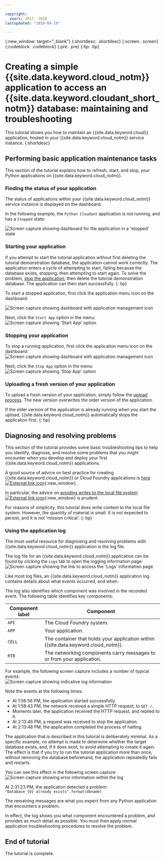 ```yaml
---

copyright:
  years: 2017, 2018
lastupdated: "2018-09-10"

---
```


{:new_window: target="_blank"}
{:shortdesc: .shortdesc}
{:screen: .screen}
{:codeblock: .codeblock}
{:pre: .pre}
{:tip: .tip}

<!-- Acrolinx: 2017-01-11 -->

# Creating a simple {{site.data.keyword.cloud_notm}} application to access an {{site.data.keyword.cloudant_short_notm}} database: maintaining and troubleshooting

This tutorial shows you how to maintain an
{{site.data.keyword.cloud}} application,
hosted in your {{site.data.keyword.cloud_notm}} service instance.
{:shortdesc}

<div id="maintenance"></div>

## Performing basic application maintenance tasks

This section of the tutorial explains how to refresh,
start,
and stop,
your Python applications on {{site.data.keyword.cloud_notm}}.

### Finding the status of your application

The status of applications within your
{{site.data.keyword.cloud_notm}} service instance is displayed on the dashboard.

In the following example, the `Python Cloudant` application is not running,
and has a `Stopped` state:

![Screen capture showing dashboard for the application in a 'stopped' state](images/img0037.png)

### Starting your application

If you attempt to start the tutorial application without first deleting the tutorial demonstration database, the application cannot work correctly. The application enters a cycle of attempting to start, failing because the database exists, stopping, then attempting to start again. To solve the problem, [stop the application](#stopping-your-application), then delete the tutorial demonstration database. The application can then start successfully.
{: tip}
    
To start a stopped application,
first click the application menu icon on the dashboard:

![Screen capture showing dashboard with application management icon](images/img0038.png)

Next,
click the `Start App` option in the menu:<br/>
![Screen capture showing 'Start App' option](images/img0039.png)

### Stopping your application

To stop a running application,
first click the application menu icon on the dashboard:<br/>
![Screen capture showing dashboard with application management icon](images/img0038.png)

Next,
click the `Stop App` option in the menu:<br/>
![Screen capture showing 'Stop App' option](images/img0041.png)

<div id="troubleshooting"></div>

### Uploading a fresh version of your application

To upload a fresh version of your application,
simply follow the [upload process](create_bmxapp_upload.html).
The new version overwrites the older version of the application.

If the older version of the application is already running when you start the upload, {{site.data.keyword.cloud_notm}} automatically stops the application first.
{: tip}

## Diagnosing and resolving problems

This section of the tutorial provides some basic troubleshooting tips to help
you identify,
diagnose,
and resolve some problems that you might encounter when you develop and deploy
your first {{site.data.keyword.cloud_notm}} applications.

A good source of advice on best practice for creating {{site.data.keyword.cloud_notm}} or
Cloud Foundry applications is
[here ![External link icon](../images/launch-glyph.svg "External link icon")](https://docs.cloudfoundry.org/devguide/deploy-apps/prepare-to-deploy.html){:new_window}.

In particular,
the advice on [avoiding writes to the local file system ![External link icon](../images/launch-glyph.svg "External link icon")](https://docs.cloudfoundry.org/devguide/deploy-apps/prepare-to-deploy.html#filesystem){:new_window} is prudent.

For reasons of simplicity, this tutorial does write content to the local file system. However, the quantity of material is small. It is not expected to persist, and it is not 'mission critical'.
{: tip}

### Using the application log

The most useful resource for diagnosing and resolving problems with
{{site.data.keyword.cloud_notm}} application is the log file.

The log file for an {{site.data.keyword.cloud_notm}} application can be found by clicking the `Logs` tab to open the logging information page:<br/>
![Screen capture showing the link to access the 'Logs' information page](images/img0042.png)

Like most log files,
an {{site.data.keyword.cloud_notm}} application log contains details about what events occurred,
and when.

The log also identifies which component was involved in the recorded event.
The following table identifies key components:

Component label | Component
----------------|----------
`API`           | The Cloud Foundry system.
`APP`           | Your application.
`CELL`          | The container that holds your application within {{site.data.keyword.cloud_notm}}.
`RTR`           | The networking components carry messages to or from your application.

For example,
the following screen capture includes a number of typical events:<br/>
![Screen capture showing indicative log information](images/img0043.png)

Note the events at the following times:

-   At 1:56:56 PM, the application started successfully.
-   At 1:58:43 PM, the network received a simple HTTP request, to `GET /`.
-   Moments later, the application received the HTTP request, and replied to it.
-   At 2:13:46 PM, a request was received to stop the application.
-   At 2:13:48 PM, the application completed the process of halting.

The application that is described in this tutorial is deliberately minimal.
As a specific example,
no attempt is made to determine whether the target database exists,
and,
if it does exist,
to avoid attempting to create it again.
The effect is that if you try to run the tutorial application more than once,
without removing the database beforehand,
the application repeatedly fails and restarts.

You can see this effect in the following screen capture:<br/>
![Screen capture showing error information within the log](images/img0044.png)

At 2:31:23 PM,
the application detected a problem:<br/>
`"Database {0} already exists".format(dbname)`

The remaining messages are what you expect from any Python application that encounters a problem.

In effect,
the log shows you what component encountered a problem,
and provides as much detail as possible.
You must then apply normal application troubleshooting procedures to resolve the problem.

## End of tutorial

The tutorial is complete.